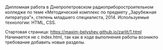 Дипломная работа в Днепропетровском радиоприборостроительном колледже по теме «Методический комплекс по предмету „Зарубежная литература”», степень младшего специалиста, 2014. Используемые технологии: HTML, CSS.

Стартовая страница: https://maxim-belyshev.github.io/zarlit/1.html
Начинается не с index.html, так как в ходе выполнения работы возникло требование добавить новые разделы.
